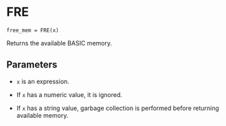 # FRE
`free_mem = FRE(x)`

Returns the available BASIC memory.

## Parameters
* `x` is an expression.



* If `x` has a numeric value, it is ignored.
* If `x` has a string value, garbage collection is performed before returning available memory.